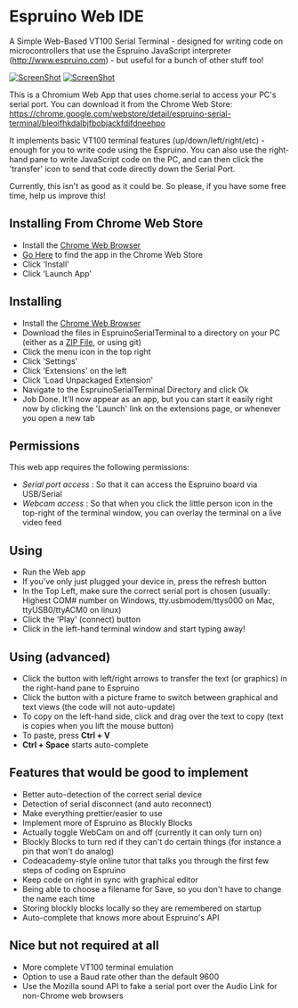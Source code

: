 Espruino Web IDE
======================

A Simple Web-Based VT100 Serial Terminal - designed for writing code on microcontrollers that use the Espruino JavaScript interpreter (http://www.espruino.com) - but useful for a bunch of other stuff too!

[![ScreenShot](https://raw.github.com/espruino/EspruinoWebIDE/master/extras/screenshot.png)](http://youtu.be/Fjju_QhzL-c)
[![ScreenShot](https://raw.github.com/espruino/EspruinoWebIDE/master/extras/screenshot2.png)](http://youtu.be/Fjju_QhzL-c)

This is a Chromium Web App that uses chome.serial to access your PC's serial port. You can download it from the Chrome Web Store: https://chrome.google.com/webstore/detail/espruino-serial-terminal/bleoifhkdalbjfbobjackfdifdneehpo

It implements basic VT100 terminal features (up/down/left/right/etc) - enough for you to write code using the Espruino. You can also use the right-hand pane to write JavaScript code on the PC, and can then click the 'transfer' icon to send that code directly down the Serial Port.

Currently, this isn't as good as it could be. So please, if you have some free time, help us improve this!

Installing From Chrome Web Store
----------------------------

* Install the [Chrome Web Browser](https://www.google.com/intl/en/chrome/browser/)
* [Go Here](https://chrome.google.com/webstore/detail/espruino-serial-terminal/bleoifhkdalbjfbobjackfdifdneehpo) to find the app in the Chrome Web Store
* Click 'Install'
* Click 'Launch App'

Installing
----------

* Install the [Chrome Web Browser](https://www.google.com/intl/en/chrome/browser/)
* Download the files in EspruinoSerialTerminal to a directory on your PC (either as a [ZIP File](https://github.com/espruino/EspruinoWebIDE/archive/master.zip), or using git)
* Click the menu icon in the top right
* Click 'Settings'
* Click 'Extensions' on the left
* Click 'Load Unpackaged Extension'
* Navigate to the EspruinoSerialTerminal Directory and click Ok
* Job Done. It'll now appear as an app, but you can start it easily right now by clicking the 'Launch' link on the extensions page, or whenever you open a new tab

Permissions
----------

This web app requires the following permissions:
* *Serial port access* : So that it can access the Espruino board via USB/Serial
* *Webcam access* : So that when you click the little person icon in the top-right of the terminal window, you can overlay the terminal on a live video feed

Using
-----

* Run the Web app
* If you've only just plugged your device in, press the refresh button
* In the Top Left, make sure the correct serial port is chosen (usually: Highest COM# number on Windows, tty.usbmodem/ttys000 on Mac, ttyUSB0/ttyACM0 on linux)
* Click the 'Play' (connect) button
* Click in the left-hand terminal window and start typing away!

Using (advanced)
--------------
* Click the button with left/right arrows to transfer the text (or graphics) in the right-hand pane to Espruino
* Click the button with a picture frame to switch between graphical and text views (the code will not auto-update)
* To copy on the left-hand side, click and drag over the text to copy (text is copies when you lift the mouse button)
* To paste, press **Ctrl + V**
* **Ctrl + Space** starts auto-complete

Features that would be good to implement
-----------------------------------
* Better auto-detection of the correct serial device
* Detection of serial disconnect (and auto reconnect)
* Make everything prettier/easier to use
* Implement more of Espruino as Blockly Blocks
* Actually toggle WebCam on and off (currently it can only turn on)
* Blockly Blocks to turn red if they can't do certain things (for instance a pin that won't do analog)
* Codeacademy-style online tutor that talks you through the first few steps of coding on Espruino
* Keep code on right in sync with graphical editor
* Being able to choose a filename for Save, so you don't have to change the name each time
* Storing blockly blocks locally so they are remembered on startup
* Auto-complete that knows more about Espruino's API

Nice but not required at all
-------------------------
* More complete VT100 terminal emulation
* Option to use a Baud rate other than the default 9600
* Use the Mozilla sound API to fake a serial port over the Audio Link for non-Chrome web browsers
